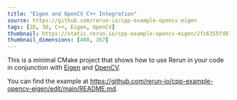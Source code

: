 ```yaml
---
title: "Eigen and OpenCV C++ Integration"
source: https://github.com/rerun-io/cpp-example-opencv-eigen
tags: [2D, 3D, C++, Eigen, OpenCV]
thumbnail: https://static.rerun.io/cpp-example-opencv-eigen/2fc6355fd87fbb4d07cda384ee8805edb68b5e01/480w.png
thumbnail_dimensions: [480, 267]
---
```


This is a minimal CMake project that shows how to use Rerun in your code in conjunction with [Eigen](https://eigen.tuxfamily.org/) and [OpenCV](https://opencv.org/).

You can find the example at <https://github.com/rerun-io/cpp-example-opencv-eigen/edit/main/README.md>.

<picture>
  <img src="https://static.rerun.io/cpp-example-opencv-eigen/2fc6355fd87fbb4d07cda384ee8805edb68b5e01/full.png" alt="">
  <source media="(max-width: 480px)" srcset="https://static.rerun.io/cpp-example-opencv-eigen/2fc6355fd87fbb4d07cda384ee8805edb68b5e01/480w.png">
  <source media="(max-width: 768px)" srcset="https://static.rerun.io/cpp-example-opencv-eigen/2fc6355fd87fbb4d07cda384ee8805edb68b5e01/768w.png">
  <source media="(max-width: 1024px)" srcset="https://static.rerun.io/cpp-example-opencv-eigen/2fc6355fd87fbb4d07cda384ee8805edb68b5e01/1024w.png">
  <source media="(max-width: 1200px)" srcset="https://static.rerun.io/cpp-example-opencv-eigen/2fc6355fd87fbb4d07cda384ee8805edb68b5e01/1200w.png">
</picture>
